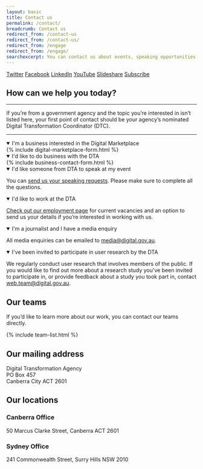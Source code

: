 ```yaml
---
layout: basic
title: Contact us
permalink: /contact/
breadcrumb: Contact us
redirect_from: /contact-us
redirect_from: /contact-us/
redirect_from: /engage
redirect_from: /engage/
searchexcerpt: You can contact us about events, speaking opportunities or send requests directly to one of our teams. 
---
```

<div class="social-media-links-contact">
	<a class="twitter" href="https://twitter.com/DTO">Twitter</a>
	<a class="facebook" href="https://www.facebook.com/DigitalTransformationOffice">Facebook</a>
	<a class="linkedin" href="https://www.linkedin.com/company/digital-transformation-office">LinkedIn</a>
	<a class="youtube" href="https://www.youtube.com/channel/UCmDkFN3UlK2wSKDQQhd-Y-A">YouTube</a>
	<a class="slideshare" href="http://www.slideshare.net/DTO-slides">Slideshare</a>
	<a class="email" href="http://govspace.us10.list-manage.com/subscribe?u=18f172213d32ca205c7e524bd&amp;id=172d06cc83">Subscribe</a>
</div>

## How can we help you today?

***
If you’re from a government agency and the topic you’re interested in isn’t listed here, your first point of contact should be your agency’s nominated Digital Transformation Coordinator (DTC).

***

<details open data-label="contact-digital-marketplace" aria-expanded="false">
    <summary>I'm a business interested in the Digital Marketplace</summary>
    <div class="accordion-panel">
        {% include digital-marketplace-form.html %}
    </div>
</details>

<details open data-label="contact-dta" aria-expanded="false">
    <summary>I'd like to do business with the DTA</summary>
    <div class="accordion-panel">
        {% include business-contact-form.html %}
    </div>
</details>

<details open data-label="contact-events" aria-expanded="false">
    <summary>I'd like someone from DTA to speak at my event</summary>
    <div class="accordion-panel">
        <p>You can <a href="https://script.google.com/a/macros/digital.gov.au/s/AKfycbyERn4wgFLo208la7GaYBWNGZn8qz1_LXbHXwVZrsFtUmdqGFQ/exec?form=events">send us your speaking requests</a>. Please make sure to complete all the questions.</p>
    </div>
</details>

<details open data-label="contact-jobs" aria-expanded="false">
    <summary>I'd like to work at the DTA</summary>
    <div class="accordion-panel">
        <p><a href="/careers/">Check out our employment page</a> for current vacancies and an option to send us your details if you’re interested in working with us.</p>
    </div>
</details>

<details open data-label="contact-journalist" aria-expanded="false">
    <summary>I'm a journalist and I have a media enquiry</summary>
    <div class="accordion-panel">
        <p>All media enquiries can be emailed to <a href="mailto:media@digital.gov.au">media@digital.gov.au</a>.</p>
    </div>
</details>

<details open data-label="contact-user-research" aria-expanded="false">
    <summary>I've been invited to participate in user research by the DTA</summary>
    <div class="accordion-panel">
        <p>We regularly conduct user research that involves members of the public. If you would like to find out more about a research study you've been invited to participate in, or provide feedback about a study you took part in, contact <a href="mailto:web.team@digital.gov.au?subject=DTA%20User%20Research">web.team@digital.gov.au</a>.</p>
    </div>
</details>

## Our teams

If you’d like to learn more about our work, you can contact our teams directly.

{% include team-list.html %}

## Our mailing address
Digital Transformation Agency<br/>
PO Box 457<br/>
Canberra City ACT 2601

## Our locations 

### Canberra Office

50 Marcus Clarke Street, Canberra ACT 2601

### Sydney Office

241 Commonwealth Street, Surry Hills NSW 2010
